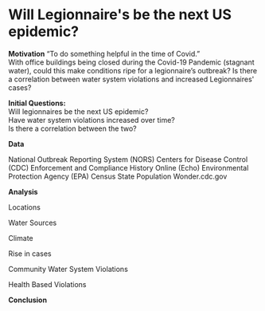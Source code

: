 # Will Legionnaire's be the next US epidemic?

**Motivation**
“To do something helpful in the time of Covid.”     
With office buildings being closed during the Covid-19 Pandemic (stagnant water), could this make conditions ripe for a legionnaire’s outbreak?  Is there a correlation between water system violations and increased Legionnaires' cases?

**Initial Questions:**  
Will legionnaires be the next US epidemic?  
Have water system violations increased over time?  
Is there a correlation between the two?

**Data**

National Outbreak Reporting System (NORS)
Centers for Disease Control (CDC)
Enforcement and Compliance History Online (Echo)
Environmental Protection Agency (EPA)
Census State Population
Wonder.cdc.gov

**Analysis**

Locations

Water Sources

Climate

Rise in cases

Community Water System Violations

Health Based Violations

**Conclusion**
